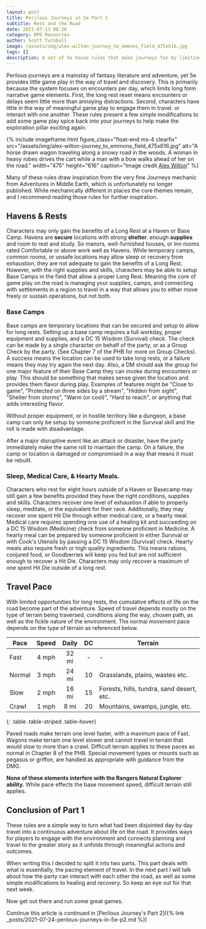 ```yaml
---
layout: post
title: Perilous Journeys in 5e Part 1
subtitle: Rest and the Road
date: 2021-07-13 08:26
category: RPG Resources
author: Scott Turnbull
image: /assets/img/alex-wilton-journey_to_emmons_field_475x616.jpg
tags: []
description: A set of 5e house rules that make journeys fun by limiting long rests on the road and providing some rules for camps.
---
```


Perilous journeys are a mainstay of fantasy literature and adventure, yet 5e provides little game play in the way of travel and discovery.  This is primarily because the system focuses on encounters per day, which limits long form narrative game elements.  First, the long rest reset means encounters or delays seem little more than annoying distractions. Second, characters have little in the way of meaningful game play to engage them in travel. or interact with one another. These rules present a few simple modifications to add some game play spice back into your journeys to help make the exploration pillar exciting again.

{% include imageframe.html
  figure_class="float-end ms-4 clearfix"
  src="/assets/img/alex-wilton-journey_to_emmons_field_475x616.jpg"
  alt="A horse drawn wagon traveling along a snowy road in the woods. A woman in heavy robes drives the cart while a man with a bow walks ahead of her on the road."
  width="475" height="616"
  caption="Image credit <a href='https://www.artstation.com/artwork/ykeEaQ' target='_blank'>Alex Wilton</a>"
 %}

Many of these rules draw inspiration from the very fine Journeys mechanic from Adventures in Middle Earth, which is unfortunately no longer published.  While mechanically different in places the core themes remain, and I recommend reading those rules for further inspiration.

## Havens & Rests

Characters may only gain the benefits of a Long Rest at a Haven or Base Camp. Havens are **secure** locations with strong **shelter**. enough **supplies** and room to rest and study. So manors, well-furnished houses, or Inn rooms rated Comfortable or above work well as Havens. While temporary camps, common rooms, or unsafe locations may allow sleep or recovery from exhaustion, they are not adequate to gain the benefits of a Long Rest. However, with the right supplies and skills, characters may be able to setup Base Camps in the field that allow a proper Long Rest. Meaning the core of game play on the road is managing your supplies, camps, and connecting with settlements in a region to travel in a way that allows you to either move freely or sustain operations, but not both.

### Base Camps
Base camps are temporary locations that can be secured and setup to allow for long rests. Setting up a base camp requires a full workday, proper equipment and supplies, and a DC 15 Wisdom (Survival) check. The check can be made by a single character on behalf of the party, or as a Group Check by the party.  (See Chapter 7 of the PHB for more on Group Checks).  A success means the location can be used to take long rests, or a failure means they may try again the next day.  Also, a DM should ask the group for one major feature of their Base Camp they can invoke during encounters or play.  This should be something that makes sense given the location and provides them flavor during play. Examples of features might be "Close to game", "Protected on three sides by a stream", "Hidden from sight", "Shelter from storms", "Warm (or cool)", "Hard to reach", or anything that adds interesting flavor.

Without proper equipment, or in hostile territory like a dungeon, a base camp can only be setup by someone proficient in the Survival skill and the roll is made with disadvantage.  

After a major disruptive event like an attack or disaster, have the party immediately make the same roll to maintain the camp.  On a failure, the camp or location is damaged or compromised in a way that means it must be rebuilt. 

### Sleep, Medical Care, & Hearty Meals.
Characters who rest for eight hours outside of a Haven or Basecamp may still gain a few benefits provided they have the right conditions, supplies and skills. Characters recover one level of exhaustion if able to properly sleep, meditate, or the equivalent for their race. Additionally, they may recover one spent Hit Die through either medical care, or a hearty meal. Medical care requires spending one use of a healing kit and succeeding on a DC 15 Wisdom (Medicine) check from someone proficient in Medicine.  A hearty meal can be prepared by someone proficient in either Survival or with Cook's Utensils by passing a DC 15 Wisdom (Survival) check. Hearty meals also require fresh or high quality ingredients. This means rations, conjured food, or Goodberries will keep you fed but are not sufficient enough to recover a Hit Die.  Characters may only recover a maximum of one spent Hit Die outside of a long rest.

## Travel Pace

With limited opportunities for long rests, the cumulative effects of life on the road become part of the adventure. Speed of travel depends mostly on the type of terrain being traversed, conditions along the way, chosen path, as well as the fickle nature of the environment.  The normal movement pace depends on the type of terrain as referenced below.  

| Pace    | Speed | Daily | DC |Terrain                |
|---------|:-----:|:-----:|:--:|-----------------------|
| Fast    | 4 mph | 32 mi | -  |-                      |
| Normal  | 3 mph | 24 mi | 10 |Grasslands, plains, wastes etc.|
| Slow    | 2 mph | 16 mi | 15 |Forests, hills, tundra, sand desert, etc.    |
| Crawl   | 1 mph | 8 mi  | 20 |Mountains, swamps, jungle, etc. |
{: .table .table-striped .table-hover}

Paved roads make terrain one level faster, with a maximum pace of Fast.  Wagons make terrain one level slower and cannot travel in terrain that would slow to more than a crawl.  Difficult terrain applies to these paces as normal in Chapter 8 of the PHB. Special movement types or mounts such as pegasus or griffon, are handled as appropriate with guidance from the DMG.

**None of these elements interfere with the Rangers Natural Explorer ability.** While pace effects the base movement speed, difficult terrain still applies.

## Conclusion of Part 1

These rules are a simple way to turn what had been disjointed day by day travel into a continuous adventure about life on the road.  It provides ways for players to engage with the environment and connects planning and travel to the greater story as it unfolds through meaningful actions and outcomes.

When writing this I decided to split it into two parts.  This part deals with what is essentially, the pacing element of travel. In the next part I will talk about how the party can interact with each other the road, as well as some simple modifications to healing and recovery.  So keep an eye out for that next week.

Now get out there and run some great games.

Continue this article is continued in [Perilous Journey's Part 2]({% link _posts/2021-07-24-perilous-journeys-in-5e-p2.md %})
